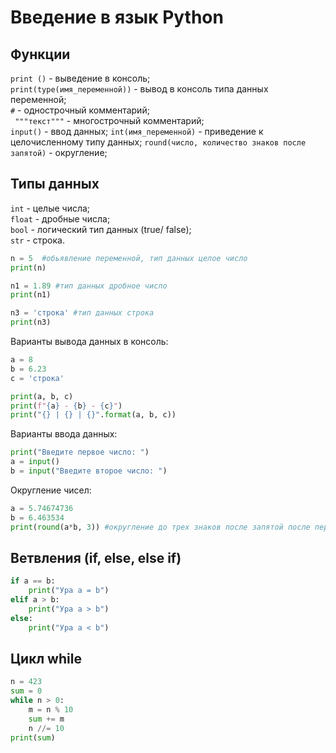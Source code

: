 # Введение в язык Python

## Функции  
`print ()` - выведение в консоль;  
`print(type(имя_переменной))` - вывод в консоль типа данных переменной;  
`#` - однострочный комментарий;  
` """текст"""` - многострочный комментарий;  
`input()` - ввод данных;
`int(имя_переменной)` - приведение к целочисленному типу данных;
`round(число, количество знаков после запятой)` - округление;  


## Типы данных
`int` - целые числа;  
`float` - дробные числа;  
`bool` - логический тип данных (true/ false);  
`str` - строка.

```python
n = 5  #обьявление переменной, тип данных целое число
print(n)

n1 = 1.89 #тип данных дробное число
print(n1) 

n3 = 'строка' #тип данных строка
print(n3)

```

Варианты вывода данных в консоль:
```python
a = 8
b = 6.23
c = 'строка'

print(a, b, c)
print(f"{a} - {b} - {c}")
print("{} | {} | {}".format(a, b, c))
```

Варианты ввода данных:
```python
print("Введите первое число: ")
a = input()
b = input("Введите второе число: ")
```

Округление чисел:
```python
a = 5.74674736
b = 6.463534
print(round(a*b, 3)) #округление до трех знаков после запятой после перемножения чисел
```

## Ветвления (if, else, else if)

```python
if a == b:
    print("Ура a = b")
elif a > b:
    print("Ура a > b")   
else:
    print("Ура a < b")      
```

## Цикл while
```python
n = 423
sum = 0
while n > 0:
    m = n % 10
    sum += m
    n //= 10
print(sum)
```